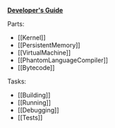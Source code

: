 **[Developer's Guide](https://phantomdox.readthedocs.io/en/latest/)**

Parts:
* [[Kernel]]
* [[PersistentMemory]]
* [[VirtualMachine]]
* [[PhantomLanguageCompiler]]
* [[Bytecode]]

Tasks:
* [[Building]]
* [[Running]]
* [[Debugging]]
* [[Tests]]
